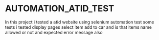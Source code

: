 # AUTOMATION_ATID_TEST
In this project i tested a atid website using selenium automation test 
some tests i tested 
display pages 
select item
add to car
and is that items name allowed or not and expected error message also
